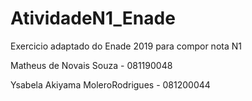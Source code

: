# AtividadeN1_Enade
Exercicio adaptado do Enade 2019 para compor nota N1

Matheus de Novais Souza - 081190048

Ysabela Akiyama MoleroRodrigues - 081200044
